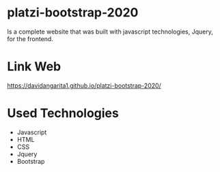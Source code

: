 # platzi-bootstrap-2020
Is a complete website that was built with javascript technologies, Jquery, for the frontend.

# Link Web
https://davidangarita1.github.io/platzi-bootstrap-2020/

# Used Technologies
* Javascript
* HTML
* CSS
* Jquery
* Bootstrap
